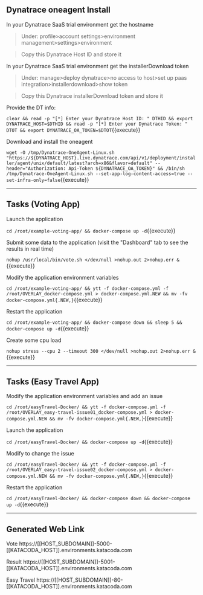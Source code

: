 
## Dynatrace oneagent Install
In your Dynatrace SaaS trial environment get the hostname

>Under: profile>account settings>environment management>settings>environment

>Copy this Dynatrace Host ID and store it


In your Dynatrace SaaS trial environment get the installerDownload token

>Under: manage>deploy dynatrace>no access to host>set up paas integration>installerdownload>show token

>Copy this Dynatrace installerDownload token and store it


Provide the DT info:

`clear && read -p "[*] Enter your Dynatrace Host ID: " DTHID && export DYNATRACE_HOST=$DTHID && read -p "[*] Enter your Dynatrace Token: " DTOT && export DYNATRACE_OA_TOKEN=$DTOT`{{execute}}

Download and install the oneagent

`wget -O /tmp/Dynatrace-OneAgent-Linux.sh "https://${DYNATRACE_HOST}.live.dynatrace.com/api/v1/deployment/installer/agent/unix/default/latest?arch=x86&flavor=default" --header="Authorization: Api-Token ${DYNATRACE_OA_TOKEN}" && /bin/sh /tmp/Dynatrace-OneAgent-Linux.sh --set-app-log-content-access=true --set-infra-only=false`{{execute}}


---


## Tasks (Voting App)

Launch the application 

`cd /root/example-voting-app/ && docker-compose up -d`{{execute}}

Submit some data to the application (visit the "Dashboard" tab to see the results in real time) 

`nohup /usr/local/bin/vote.sh </dev/null >nohup.out 2>nohup.err &`{{execute}}

Modify the application environment variables  

`cd /root/example-voting-app/ && ytt -f docker-compose.yml -f /root/OVERLAY_docker-compose.yml > docker-compose.yml.NEW && mv -fv docker-compose.yml{.NEW,}`{{execute}}

Restart the application 

`cd /root/example-voting-app/ && docker-compose down && sleep 5 && docker-compose up -d`{{execute}}

Create some cpu load 

`nohup stress --cpu 2 --timeout 300 </dev/null >nohup.out 2>nohup.err &`{{execute}}


---


## Tasks (Easy Travel App)

Modify the application environment variables and add an issue  

`cd /root/easyTravel-Docker/ && ytt -f docker-compose.yml -f /root/OVERLAY_easy-travel-issue01_docker-compose.yml > docker-compose.yml.NEW && mv -fv docker-compose.yml{.NEW,}`{{execute}}

Launch the application 

`cd /root/easyTravel-Docker/ && docker-compose up -d`{{execute}}

Modify to change the issue

`cd /root/easyTravel-Docker/ && ytt -f docker-compose.yml -f /root/OVERLAY_easy-travel-issue02_docker-compose.yml > docker-compose.yml.NEW && mv -fv docker-compose.yml{.NEW,}`{{execute}}

Restart the application 

`cd /root/easyTravel-Docker/ && docker-compose down && docker-compose up -d`{{execute}}


---


## Generated Web Link

Vote
https://[[HOST_SUBDOMAIN]]-5000-[[KATACODA_HOST]].environments.katacoda.com

Result
https://[[HOST_SUBDOMAIN]]-5001-[[KATACODA_HOST]].environments.katacoda.com

Easy Travel
https://[[HOST_SUBDOMAIN]]-80-[[KATACODA_HOST]].environments.katacoda.com





